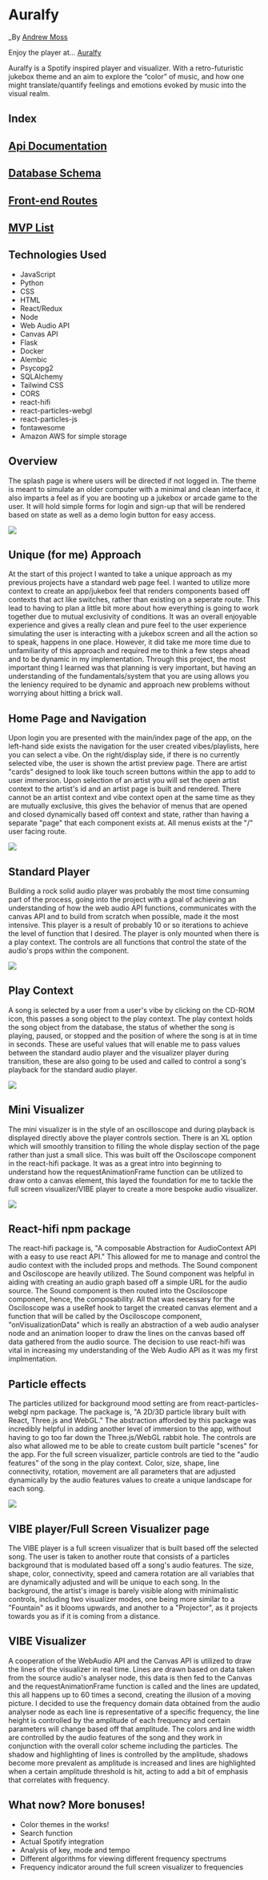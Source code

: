 # Auralfy

_By [Andrew Moss](https://github.com/aMoss5150)

Enjoy the player at... [Auralfy](https://auralfy.herokuapp.com/)

Auralfy is a Spotify inspired player and visualizer. With a retro-futuristic jukebox theme and an aim to explore the “color” of music, and how one might translate/quantify feelings and emotions evoked by music into the visual realm.



## Index

##  [Api Documentation](https://github.com/aMoss5150/auralfy/wiki/API-Routes)
## [Database Schema](https://github.com/aMoss5150/auralfy/wiki/Database-Schema)
##  [Front-end Routes](https://github.com/aMoss5150/auralfy/wiki/User-Facing-Routes)
## [MVP List](https://github.com/aMoss5150/auralfy/wiki/MVP-List)


## Technologies Used

- JavaScript
- Python
- CSS
- HTML
- React/Redux
- Node
- Web Audio API
- Canvas API
- Flask
- Docker
- Alembic
- Psycopg2
- SQLAlchemy
- Tailwind CSS
- CORS
- react-hifi
- react-particles-webgl
- react-particles-js
- fontawesome
- Amazon AWS for simple storage


## Overview

The splash page is where users will be directed if not logged in. The theme is meant to simulate an older computer with a minimal and clean interface, it also imparts a feel as if you are booting up a jukebox or arcade game to the user. It will hold simple forms for login and sign-up that will be rendered based on state as well as a demo login button for easy access.

![](assets/sXc1.jpg)

## Unique (for me) Approach

At the start of this project I wanted to take a unique approach as my previous projects have a standard web page feel. I wanted to utilize more context to create an app/jukebox feel that renders components based off contexts that act like switches, rather than existing on a seperate route. This lead to having to plan a little bit more about how everything is going to work together due to mutual exclusivity of conditions. It was an overall enjoyable experience and gives a really clean and pure feel to the user experience simulating the user is interacting with a jukebox screen and all the action so to speak, happens in one place. However, it did take me more time due to unfamiliarity of this approach and required me to think a few steps ahead and to be dynamic in my implementation. Through this project, the most important thing I learned was that planning is very important, but having an understanding of the fundamentals/system that you are using allows you the leniency required to be dynamic and approach new problems without worrying about hitting a brick wall.

## Home Page and Navigation

Upon login you are presented with the main/index page of the app, on the left-hand side exists the navigation for the user created vibes/playlists, here you can select a vibe. On the right/display side, if there is no currently selected vibe, the user is shown the artist preview page. There are artist "cards" designed to look like touch screen buttons within the app to add to user immersion. Upon selection of an artist you will set the open artist context to the artist's id and an artist page is built and rendered. There cannot be an artist context and vibe context open at the same time as they are mutually exclusive, this gives the behavior of menus that are opened and closed dynamically based off context and state, rather than having a separate "page" that each component exists at. All menus exists at the "/" user facing route.

![](assets/sXc2.jpg)

## Standard Player

Building a rock solid audio player was probably the most time consuming part of the process, going into the project with a goal of achieving an understanding of how the web audio API functions, communicates with the canvas API and to build from scratch when possible, made it the most intensive. This player is a result of probably 10 or so iterations to achieve the level of function that I desired. The player is only mounted when there is a play context. The controls are all functions that control the state of the audio's props within the component.

![](assets/sXc3.jpg)

## Play Context

A song is selected by a user from a user's vibe by clicking on the CD-ROM icon, this passes a song object to the play context. The play context holds the song object from the database, the status of whether the song is playing, paused, or stopped and the position of where the song is at in time in seconds. These are useful values that will enable me to pass values between the standard audio player and the visualizer player during transition, these are also going to be used and called to control a song's playback for the standard audio player.  

![](assets/sXc4.jpg)

## Mini Visualizer

The mini visualizer is in the style of an oscilloscope and during playback is displayed directly above the player controls section. There is an XL option which will smoothly transition to filling the whole display section of the page rather than just a small slice. This was built off the Osciloscope component in the react-hifi package. It was as a great intro into beginning to understand how the requestAnimationFrame function can be utilized to draw onto a canvas element, this layed the foundation for me to tackle the full screen visualizer/VIBE player to create a more bespoke audio visualizer.

![](assets/sXc5.jpg)

## React-hifi npm package
The react-hifi package is, "A composable Abstraction for AudioContext API with a easy to use react API." This allowed for me to manage and control the audio context with the included props and methods. The Sound component and Osciloscope are heavily utilized. The Sound component was helpful in aiding with creating an audio graph based off a simple URL for the audio source. The Sound component is then routed into the Osciloscope component, hence, the composability. All that was necessary for the Osciloscope was a useRef hook to target the created canvas element and a function that will be called by the Osciloscope component, "onVisualizationData" which is really an abstraction of a web audio analyser node and an animation looper to draw the lines on the canvas based off data gathered from the audio source. The decision to use react-hifi was vital in increasing my understanding of the Web Audio API as it was my first implmentation.

## Particle effects

The particles utilized for background mood setting are from react-particles-webgl npm package. The package is, "A 2D/3D particle library built with React, Three.js and WebGL." The abstraction afforded by this package was incredibly helpful in adding another level of immersion to the app, without having to go too far down the Three.js/WebGL rabbit hole. The controls are also what allowed me to be able to create custom built particle "scenes" for the app. For the full screen visualizer, particle controls are tied to the "audio features" of the song in the play context. Color, size, shape, line connectivity, rotation, movement are all parameters that are adjusted dynamically by the audio features values to create a unique landscape for each song.

![](assets/sXc6.jpg)

## VIBE player/Full Screen Visualizer page

The VIBE player is a full screen visualizer that is built based off the selected song. The user is taken to another route that consists of a particles background that is modulated based off a song's audio features. The size, shape, color, connectivity, speed and camera rotation are all variables that are dynamically adjusted and will be unique to each song. In the background, the artist's image is barely visible along with minimalistic controls, including two visualizer modes, one being more similar to a "Fountain" as it blooms upwards, and another to a "Projector", as it projects towards you as if it is coming from a distance. 


## VIBE Visualizer

A cooperation of the WebAudio API and the Canvas API is utilized to draw the lines of the visualizer in real time. Lines are drawn based on data taken from the source audio's analyser node, this data is then fed to the Canvas and the requestAnimationFrame function is called and the lines are updated, this all happens up to 60 times a second, creating the illusion of a moving picture. I decided to use the frequency domain data obtained from the audio analyser node as each line is representative of a specific frequency, the line height is controlled by the amplitude of each frequency and certain parameters will change based off that amplitude. The colors and line width are controlled by the audio features of the song and they work in conjunction with the overall color scheme including the particles. The shadow and highlighting of lines is controlled by the amplitude, shadows become more prevalent as amplitude is increased and lines are highlighted when a certain amplitude threshold is hit, acting to add a bit of emphasis that correlates with frequency. 


## What now? More bonuses!

- Color themes in the works!
- Search function
- Actual Spotify integration
- Analysis of key, mode and tempo
- Different algorithms for viewing different frequency spectrums
- Frequency indicator around the full screen visualizer to frequencies